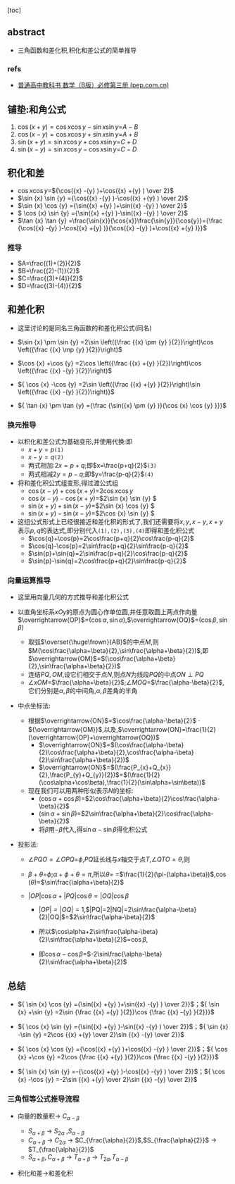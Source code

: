 [toc]



## abstract

- 三角函数和差化积,积化和差公式的简单推导

### refs

- [普通高中教科书 数学（B版）必修第三册 (pep.com.cn)](https://book.pep.com.cn/1421001123201/mobile/index.html)

## 铺垫:和角公式

1. $\cos(x+y)=\cos x\cos y -\sin x\sin y$=$A-B$
2. $\cos(x-y)=\cos x\cos y+\sin x\sin y$=$A+B$
3. $\sin(x+y)=\sin x\cos y+\cos x\sin y$=$C+D$
4. $\sin(x-y)=\sin x\cos y-\cos x\sin y$=$C-D$

## 积化和差

- $\cos {x} \cos {y}$=${\cos({x} -{y} )+\cos({x} +{y} ) \over 2}$
- $\sin {x} \sin {y} $=${\cos({x} -{y} )-\cos({x} +{y} ) \over 2}$
- $\sin {x} \cos {y} $=${\sin({x} +{y} )+\sin({x} -{y} ) \over 2}$
- $ \cos {x} \sin {y} $=${\sin({x} +{y} )-\sin({x} -{y} ) \over 2}$
- $\tan {x} \tan {y} $=$\frac{\sin{x}}{\cos{x}}\frac{\sin{y}}{\cos{y}}$=${\frac {\cos({x} -{y} )-\cos({x} +{y} )}{\cos({x} -{y} )+\cos({x} +{y} )}}$

### 推导

- $A=\frac{(1)+(2)}{2}$
- $B=\frac{(2)-(1)}{2}$
- $C=\frac{(3)+(4)}{2}$
- $D=\frac{(3)-(4)}{2}$

## 和差化积

- 这里讨论的是同名三角函数的和差化积公式(同名)

- $\sin {x} \pm \sin {y} =2\sin \left({\frac {{x} \pm {y} }{2}}\right)\cos \left({\frac {{x} \mp {y} }{2}}\right)$
- $\cos {x} +\cos {y} =2\cos \left({\frac {{x} +{y} }{2}}\right)\cos \left({\frac {{x} -{y} }{2}}\right)$
- ${ \cos {x} -\cos {y} =2\sin \left({\frac {{x} +{y} }{2}}\right)\sin \left({\frac {{x} -{y} }{2}}\right)}$
- ${ \tan {x} \pm \tan {y} ={\frac {\sin({x} \pm {y} )}{\cos {x} \cos {y} }}}$



### 换元推导

- 以积化和差公式为基础变形,并使用代换:即
  - $x+y=p$`(1)`
  - $x-y=q$`(2)`
  - 两式相加:$2x=p+q$;即$x=\frac{p+q}{2}$`(3)`
  - 两式相减$2y=p-q$;即$y=\frac{p-q}{2}$`(4)`
- 将和差化积公式组变形,得过渡公式组
  - ${\cos({x} -{y} )+\cos({x} +{y} ) }$=$2\cos {x} \cos {y}$
  - ${\cos({x} -{y} )-\cos({x} +{y} ) }$=$2\sin {x} \sin {y} $
  - ${\sin({x} +{y} )+\sin({x} -{y} )}$=$2\sin {x} \cos {y} $
  - ${\sin({x} +{y} )-\sin({x} -{y} ) }$=$2\cos {x} \sin {y} $
- 这组公式形式上已经很接近和差化积的形式了,我们还需要将$x,y,x-y,x+y$表示$p,q$的表达式,即分别代入`(1),(2),(3),(4)`即得和差化积公式
  - $\cos{q}+\cos{p}=2\cos\frac{p+q}{2}\cos\frac{p-q}{2}$
  - $\cos{q}-\cos{p}=2\sin\frac{p+q}{2}\sin\frac{p-q}{2}$
  - $\sin{p}+\sin{q}=2\sin\frac{p+q}{2}\cos\frac{p-q}{2}$
  - $\sin{p}-\sin{q}=2\cos\frac{p+q}{2}\sin\frac{p-q}{2}$

### 向量运算推导

- 这里用向量几何的方式推导和差化积公式

- 以直角坐标系$xOy$的原点为圆心作单位圆,并任意取圆上两点作向量$\overrightarrow{OP}$=$(\cos\alpha,\sin\alpha)$,$\overrightarrow{OQ}$=$(\cos\beta,\sin\beta)$

  - 取弧$\overset{\huge\frown}{AB}$的中点$M$,则$M(\cos\frac{\alpha+\beta}{2},\sin\frac{\alpha+\beta}{2})$,即$\overrightarrow{OM}$=$(\cos\frac{\alpha+\beta}{2},\sin\frac{\alpha+\beta}{2})$
  - 连结$PQ,OM$,设它们相交于点$N$,则点$N$为线段$PQ$的中点$ON\perp{PQ}$
  - $\angle{xOM}$=$\frac{\alpha+\beta}{2}$;$\angle{MOQ}$=$\frac{\alpha-\beta}{2}$,它们分别是$\alpha,\beta$的中间角,$\alpha,\beta$差角的半角

- 中点坐标法:

  - 根据$\overrightarrow{ON}$=$\cos\frac{\alpha-\beta}{2}$ $\cdot$ ${\overrightarrow{OM}}$,以及,$\overrightarrow{ON}=\frac{1}{2}(\overrightarrow{OP}+\overrightarrow{OQ})$
    - $\overrightarrow{ON}$=$(\cos\frac{\alpha-\beta}{2}\cos\frac{\alpha+\beta}{2},\cos\frac{\alpha-\beta}{2}\sin\frac{\alpha+\beta}{2})$
    - $\overrightarrow{ON}$=$(\frac{P_{x}+Q_{x}}{2},\frac{P_{y}+Q_{y}}{2})$=$(\frac{1}{2}(\cos\alpha+\cos\beta),\frac{1}{2}(\sin\alpha+\sin\beta))$
  - 现在我们可以用两种形似表示$N$的坐标:
    - $(\cos\alpha+\cos\beta)$=$2\cos\frac{\alpha+\beta}{2}\cos\frac{\alpha-\beta}{2}$
    - $(\sin\alpha+\sin\beta)$=$2\sin\frac{\alpha+\beta}{2}\cos\frac{\alpha-\beta}{2}$
    - 将$\beta$用$-\beta$代入,得$\sin\alpha-\sin\beta$得化积公式

- 投影法:

  - $\angle{PQO}=\angle{OPQ}$=$\phi$,$PQ$延长线与$x$轴交于点$T$,$\angle{QTO}=\theta$,则

  - $\beta+\theta$=$\phi$;$\alpha+\phi+\theta=\pi$,所以$\theta=$ =$\frac{1}{2}(\pi-(\alpha+\beta))$,$\cos(\theta)$=$\sin\frac{\alpha+\beta}{2}$

  - $|OP|\cos\alpha+|PQ|\cos\theta=|OQ|\cos\beta$

    - $|OP|=|OQ|=1$,$|PQ|=2|NQ|=2\sin\frac{\alpha-\beta}{2}|OQ|$=$2\sin\frac{\alpha-\beta}{2}$

    - 所以$\cos\alpha+2\sin\frac{\alpha-\beta}{2}\sin\frac{\alpha+\beta}{2}$=$\cos\beta$,

    - 即$\cos\alpha-\cos\beta$=$-2\sin\frac{\alpha-\beta}{2}\sin\frac{\alpha+\beta}{2}$

      

## 总结



- ${ \sin {x} \cos {y} ={\sin({x} +{y} )+\sin({x} -{y} ) \over 2}}$；${ \sin {x} +\sin {y} =2\sin {\frac {{x} +{y} }{2}}\cos {\frac {{x} -{y} }{2}}}$

- ${ \cos {x} \sin {y} ={\sin({x} +{y} )-\sin({x} -{y} ) \over 2}}$；${ \sin {x} -\sin {y} =2\cos {{x} +{y}  \over 2}\sin {{x} -{y}  \over 2}}$

- ${ \cos {x} \cos {y} ={\cos({x} +{y} )+\cos({x} -{y} ) \over 2}}$；${ \cos {x} +\cos {y} =2\cos {\frac {{x} +{y} }{2}}\cos {\frac {{x} -{y} }{2}}}$

- ${ \sin {x} \sin {y} =-{\cos({x} +{y} )-\cos({x} -{y} ) \over 2}}$；${ \cos {x} -\cos {y} =-2\sin {{x} +{y}  \over 2}\sin {{x} -{y}  \over 2}}$

### 三角恒等公式推导流程

- 向量的数量积$\to$ $C_{\alpha-\beta}$
  - $S_{\alpha+\beta}$ $\to$ $S_{2\alpha}$ ,$S_{\alpha-\beta}$
  - $C_{\alpha+\beta}$ $\to$ $C_{2\alpha}$ $\to$ $C_{\frac{\alpha}{2}}$,$S_{\frac{\alpha}{2}}$ $\to$ $T_{\frac{\alpha}{2}}$
  - $S_{\alpha+\beta},C_{\alpha+\beta}$ $\to$ $T_{\alpha+\beta}$ $\to$ $T_{2\alpha}$,$T_{\alpha-\beta}$

- 积化和差$\to$和差化积

